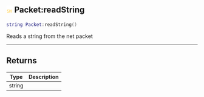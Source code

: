 ## ![shared](.gitbook/assets/shared.png) Packet:readString


```lua
string Packet:readString()
```

Reads a string from the net packet



------
## Returns

| Type | Description |
| ---- | ----------: |
| string |  |

